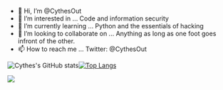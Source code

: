 - 👋 Hi, I’m @CythesOut 
- 👀 I’m interested in ... 
     Code and information security 
- 🌱 I’m currently learning ...
     Python and the essentials of hacking
- 💞️ I’m looking to collaborate on ...
      Anything as long as one foot goes infront of the other. 
- 📫 How to reach me ...
      Twitter: @CythesOut  

![Cythes's GitHub stats](https://github-readme-stats.vercel.app/api?username=CythesOut&show_icons=true&theme=dracula)[![Top Langs](https://github-readme-stats.vercel.app/api/top-langs/?username=CythesOut&layout=compact&theme=dracula)](https://github.com/anuraghazra/github-readme-stats)    
        
![](https://pbs.twimg.com/profile_banners/1366769770117406729/1633889532/1500x500)       

<!---
CythesOut/CythesOut is a ✨ special ✨ repository because its `README.md` (this file) appears on your GitHub profile.
You can click the Preview link to take a look at your changes.
--->
